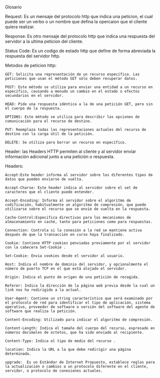 Glosario

Request: Es un mensaje del protocolo http que indica una peticion, el cual puede ser un verbo o un nombre que defina la opercaion que el cliente quiera realizar.

Response: Es otro mensaje del protocolo http que indica una respuesta del servidor a la ultima peticion del cliente. 

Status Code: Es un codigo de estado http que define de forma abreviada la respuesta del servidor http.

Metodos de peticion http:

    GET: Solicita una representación de un recurso específico. Las peticiones que usan el método GET sólo deben recuperar datos.

    POST: Este método se utiliza para enviar una entidad a un recurso en específico, causando a menudo un cambio en el estado o efectos secundarios en el servidor.

    HEAD: Pide una respuesta idéntica a la de una petición GET, pero sin el cuerpo de la respuesta.

    OPTIONS: Este método se utiliza para describir las opciones de comunicación para el recurso de destino.

    PUT: Reemplaza todas las representaciones actuales del recurso de destino con la carga útil de la petición.

    DELETE: Se utiliza para borrar un recurso en específico.



Header: las Headers HTTP permiten al cliente y al servidor enviar información adicional junto a una petición o respuesta.

Headers:

    Accept:Este header informa al servidor sobre los diferentes tipos de datos que pueden enviarse de vuelta.

    Accept-Charse: Este header indica al servidor sobre el set de caracteres que el cliente puede entender.

    Accept-Encoding: Informa al servidor sobre el algoritmo de codificación, habitualmente un algoritmo de compresión, que puede utilizarse sobre el recurso que se envíe de vuelta en la respuesta.

    Cache-Control:Especifica directivas para los mecanismos de almacenamiento en caché, tanto para peticiones como para respuestas.

    Connection: Controla si la conexión a la red se mantiene activa después de que la transacción en curso haya finalizado.

    Cookie: Contiene HTTP cookies penviadas previamente por el servidor con la cabecera Set-Cookie .

    Set-Cookie: Envia cookies desde el servidor al usuario.

    Host: Indica el nombre de dominio del servidor, y opcionalmente el número de puerto TCP en el que está alojado el servidor.

    Origin: Indica el punto de origen de una petición de recogida.

    Referer: Indica la dirección de la página web previa desde la cual un link nos ha redirigido a la actual.

    User-Agent: Contiene un string característico que será examinado por el protocolo de red para identificar el tipo de aplicación, sistema operativo, proveedor de software o versión del software del agente de software que realiza la petición.

    Content-Encoding: Utilizado para indicar el algoritmo de compresión.

    Content-Length: Indica el tamaño del cuerpo del recurso, expresado en números decimales de octetos, que ha sido enviado al recipiente.

    Content-Type: Indica el tipo de medio del recurso .

    location: Indica la URL a la que debe redirigir una página determinada.

    upgrade:  Es un Estándar de Internet Propuesto, establece reglas para la actualización o cambios a un protocolo diferente en el cliente, servidor, o protocolo de conexiones actuales.



